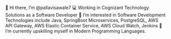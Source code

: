 👋 Hi there, I’m @pallavisawale7
💻 Working in Cognizant Technology Solutions as a Software Developer
👀 I’m interested in Software Development Technologies include Java, SpringBoot Microservices, PostgreSQL, AWS API Gateway, AWS Elastic Container Service, AWS Cloud Watch, Jenkins
🌱 I’m currently upskilling myself in Modern Programming Languages.
